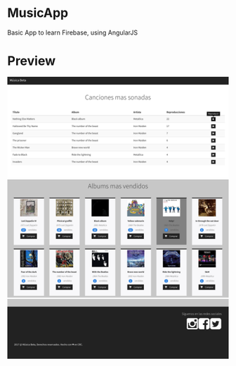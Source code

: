 # MusicApp

Basic App to learn Firebase, using AngularJS

# Preview

![Alt text](project_1.png?raw=true "Music")
![Alt text](project_2.png?raw=true "Albums")
![Alt text](project_3.png?raw=true "About")
